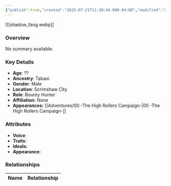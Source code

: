 ```yaml
---
{"publish":true,"created":"2025-07-21T11:30:44.000-04:00","modified":"2025-07-27T18:18:29.000-04:00","published":"2025-07-27T18:18:29.000-04:00","cssclasses":"","Age":"??","Ancestry":"Tabaxi","Gender":"Male","Location":["Scrimshaw City"],"Role":["Bounty Hunter"],"Affiliation":["None"],"Appearances":["[[00 -The High Rollers Campaign-]]"]}
---
```



![[shadow_fang.webp]]

### Overview
No summary available.

### Key Details
- **Age**: ??
- **Ancestry**: Tabaxi
- **Gender**: Male
- **Location**: Scrimshaw City
- **Role**: Bounty Hunter
- **Affiliation:** None
- **Appearances:** [[Adventures/00 -The High Rollers Campaign-\|00 -The High Rollers Campaign-]]

### Attributes
- **Voice**: 
- **Traits**: 
- **Ideals:** 
- **Appearance**:

### Relationships

| Name  | Relationship |
| ----- | ------------ |
